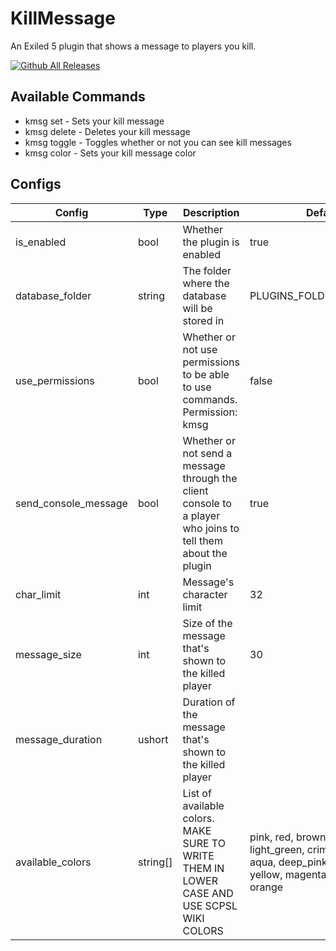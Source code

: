 # KillMessage

An Exiled 5 plugin that shows a message to players you kill.

[![Github All Releases](https://img.shields.io/github/downloads/GabiRP/KillMessage/total?color=blue&style=for-the-badge)]()

## Available Commands

- kmsg set - Sets your kill message
- kmsg delete - Deletes your kill message
- kmsg toggle - Toggles whether or not you can see kill messages
- kmsg color - Sets your kill message color

## Configs

| Config               | Type     | Description                                                                                                  | Default                                                                                                            |
|----------------------|----------|--------------------------------------------------------------------------------------------------------------|--------------------------------------------------------------------------------------------------------------------|
| is_enabled           | bool     | Whether the plugin is enabled                                                                                | true                                                                                                               |
| database_folder      | string   | The folder where the database will be stored in                                                              | PLUGINS_FOLDER/KillMessage                                                                                         |
| use_permissions      | bool     | Whether or not use permissions to be able to use commands. Permission: kmsg                                  | false                                                                                                              |
| send_console_message | bool     | Whether or not send a message through the client console to a player who joins to tell them about the plugin | true                                                                                                               |
| char_limit           | int      | Message's character limit                                                                                    | 32                                                                                                                 |
| message_size         | int      | Size of the message that's shown to the killed player                                                        | 30                                                                                                                 |
| message_duration     | ushort   | Duration of the message that's shown to the killed player                                                    |                                                                                                                    |
| available_colors     | string[] | List of available colors. MAKE SURE TO WRITE THEM IN LOWER CASE AND USE SCPSL WIKI COLORS                    | pink, red, brown, silver, light_green, crimson, cyan, aqua, deep_pink, tomato, yellow, magenta, blue_green, orange |
